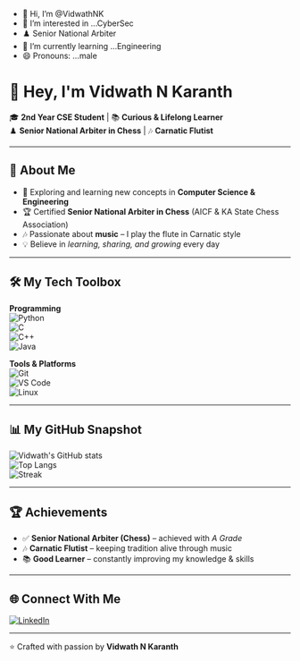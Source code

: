 - 👋 Hi, I’m @VidwathNK
- 👀 I’m interested in ...CyberSec
- ♟️ Senior National Arbiter
- 🌱 I’m currently learning ...Engineering
- 😄 Pronouns: ...male


# 👋 Hey, I'm Vidwath N Karanth  

🎓 **2nd Year CSE Student** | 📚 **Curious & Lifelong Learner**  
♟️ **Senior National Arbiter in Chess** | 🎶 **Carnatic Flutist**  

---

## 🌟 About Me  
- 📖 Exploring and learning new concepts in **Computer Science & Engineering**  
- 🏆 Certified **Senior National Arbiter in Chess** (AICF & KA State Chess Association)  
- 🎶 Passionate about **music** – I play the flute in Carnatic style  
- 💡 Believe in *learning, sharing, and growing* every day  

---

## 🛠️ My Tech Toolbox  
**Programming**  
![Python](https://img.shields.io/badge/Python-3776AB?logo=python&logoColor=white)  
![C](https://img.shields.io/badge/C-00599C?logo=c&logoColor=white)  
![C++](https://img.shields.io/badge/C++-00599C?logo=cplusplus&logoColor=white)  
![Java](https://img.shields.io/badge/Java-007396?logo=java&logoColor=white)  

**Tools & Platforms**  
![Git](https://img.shields.io/badge/Git-F05032?logo=git&logoColor=white)  
![VS Code](https://img.shields.io/badge/VSCode-0078D4?logo=visualstudiocode&logoColor=white)  
![Linux](https://img.shields.io/badge/Linux-FCC624?logo=linux&logoColor=black)  

---

## 📊 My GitHub Snapshot  

![Vidwath's GitHub stats](https://github-readme-stats.vercel.app/api?username=VidwathNK&show_icons=true&theme=radical)  
![Top Langs](https://github-readme-stats.vercel.app/api/top-langs/?username=VidwathNK&layout=compact&theme=radical)  
![Streak](https://github-readme-streak-stats.herokuapp.com/?user=YOUR_GITHUB_USERNAME&theme=radical)  

---

## 🏆 Achievements  
- ✅ **Senior National Arbiter (Chess)** – achieved with *A Grade*  
- 🎶 **Carnatic Flutist** – keeping tradition alive through music  
- 📚 **Good Learner** – constantly improving my knowledge & skills  

---

## 🌐 Connect With Me  
[![LinkedIn](https://img.shields.io/badge/LinkedIn-blue?logo=linkedin&logoColor=white)](https://www.linkedin.com/in/vidwath-n-karanth-4a124a27b/?originalSubdomain=in)  


---

⭐️ Crafted with passion by **Vidwath N Karanth**
<!---
VidwathNK/VidwathNK is a ✨ special ✨ repository because its `README.md` (this file) appears on your GitHub profile.
You can click the Preview link to take a look at your changes.
--->
